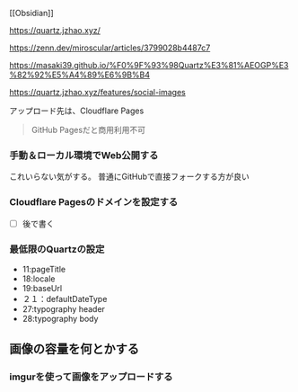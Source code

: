 

[[Obsidian]]


https://quartz.jzhao.xyz/

https://zenn.dev/miroscular/articles/3799028b4487c7

https://masaki39.github.io/%F0%9F%93%98Quartz%E3%81%AEOGP%E3%82%92%E5%A4%89%E6%9B%B4

https://quartz.jzhao.xyz/features/social-images


アップロード先は、Cloudflare Pages
> GitHub Pagesだと商用利用不可





### 手動＆ローカル環境でWeb公開する
これいらない気がする。
普通にGitHubで直接フォークする方が良い



### Cloudflare Pagesのドメインを設定する
- [ ] 後で書く


### 最低限のQuartzの設定
- 11:pageTitle
- 18:locale
- 19:baseUrl
- ２１：defaultDateType
- 27:typography header
- 28:typography body



## 画像の容量を何とかする
### imgurを使って画像をアップロードする
